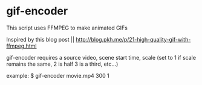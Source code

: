 # gif-encoder

This script uses FFMPEG to make animated GIFs

Inspired by this blog post || http://blog.pkh.me/p/21-high-quality-gif-with-ffmpeg.html

gif-encoder requires a source video, scene start time, scale (set to 1 if scale remains the same, 2 is half 3 is a third, etc...)

example:
$ gif-encoder movie.mp4 300 1 
